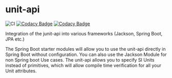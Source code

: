 # unit-api

![CI](https://github.com/raynigon/unit-api/workflows/CI/badge.svg)
[![Codacy Badge](https://api.codacy.com/project/badge/Grade/05af413562694d6ba3b3a923d86da210)](https://app.codacy.com/manual/raynigon/unit-api?utm_source=github.com&utm_medium=referral&utm_content=raynigon/unit-api&utm_campaign=Badge_Grade_Dashboard)
[![Codacy Badge](https://app.codacy.com/project/badge/Coverage/16680694f7a84aab8246e4a7f57b06f3)](https://www.codacy.com/manual/raynigon/unit-api?utm_source=github.com&utm_medium=referral&utm_content=raynigon/unit-api&utm_campaign=Badge_Coverage)

Integration of the junit-api into various frameworks (Jackson, Spring Boot, JPA etc.)

The Spring Boot starter modules will allow you to use the unit-api directly in Spring Boot without configuration.
You can also use the Jackson Module for non Spring boot Use cases.
The unit-api allows you to specify SI Units instead of primitives,
which will allow compile time verification for all your Unit attributes.